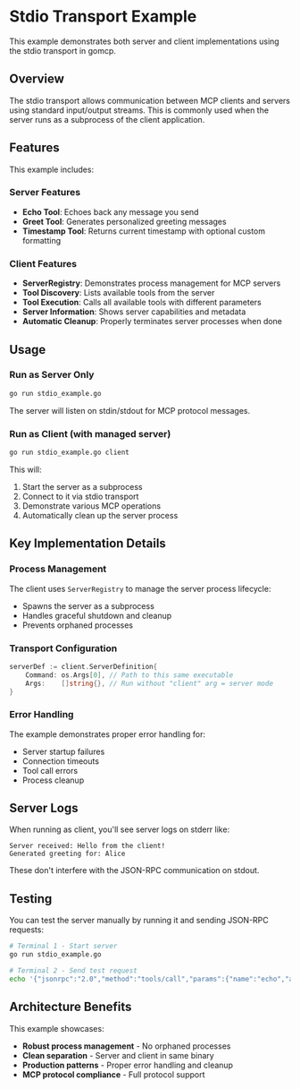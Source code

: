 # Stdio Transport Example

This example demonstrates both server and client implementations using the stdio transport in gomcp.

## Overview

The stdio transport allows communication between MCP clients and servers using standard input/output streams. This is commonly used when the server runs as a subprocess of the client application.

## Features

This example includes:

### Server Features
- **Echo Tool**: Echoes back any message you send
- **Greet Tool**: Generates personalized greeting messages  
- **Timestamp Tool**: Returns current timestamp with optional custom formatting

### Client Features
- **ServerRegistry**: Demonstrates process management for MCP servers
- **Tool Discovery**: Lists available tools from the server
- **Tool Execution**: Calls all available tools with different parameters
- **Server Information**: Shows server capabilities and metadata
- **Automatic Cleanup**: Properly terminates server processes when done

## Usage

### Run as Server Only
```bash
go run stdio_example.go
```

The server will listen on stdin/stdout for MCP protocol messages.

### Run as Client (with managed server)
```bash
go run stdio_example.go client
```

This will:
1. Start the server as a subprocess
2. Connect to it via stdio transport
3. Demonstrate various MCP operations
4. Automatically clean up the server process

## Key Implementation Details

### Process Management
The client uses `ServerRegistry` to manage the server process lifecycle:
- Spawns the server as a subprocess
- Handles graceful shutdown and cleanup
- Prevents orphaned processes

### Transport Configuration
```go
serverDef := client.ServerDefinition{
    Command: os.Args[0], // Path to this same executable
    Args:    []string{}, // Run without "client" arg = server mode
}
```

### Error Handling
The example demonstrates proper error handling for:
- Server startup failures
- Connection timeouts
- Tool call errors
- Process cleanup

## Server Logs

When running as client, you'll see server logs on stderr like:
```
Server received: Hello from the client!
Generated greeting for: Alice
```

These don't interfere with the JSON-RPC communication on stdout.

## Testing

You can test the server manually by running it and sending JSON-RPC requests:

```bash
# Terminal 1 - Start server
go run stdio_example.go

# Terminal 2 - Send test request
echo '{"jsonrpc":"2.0","method":"tools/call","params":{"name":"echo","arguments":{"message":"test"}},"id":1}' | go run stdio_example.go
```

## Architecture Benefits

This example showcases:
- **Robust process management** - No orphaned processes
- **Clean separation** - Server and client in same binary
- **Production patterns** - Proper error handling and cleanup
- **MCP protocol compliance** - Full protocol support 